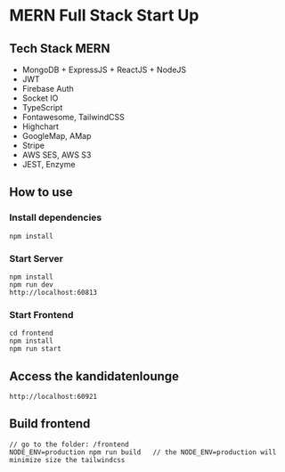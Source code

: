 # MERN Full Stack Start Up

## Tech Stack MERN
- MongoDB + ExpressJS + ReactJS + NodeJS
- JWT
- Firebase Auth
- Socket IO
- TypeScript
- Fontawesome, TailwindCSS
- Highchart
- GoogleMap, AMap
- Stripe
- AWS SES, AWS S3
- JEST, Enzyme

## How to use

### Install dependencies
```
npm install
```

### Start Server
```$xslt
npm install
npm run dev
http://localhost:60813
```

### Start Frontend
```
cd frontend
npm install
npm run start
```

## Access the kandidatenlounge
```$xslt
http://localhost:60921
```

## Build frontend
```$xslt
// go to the folder: /frontend
NODE_ENV=production npm run build   // the NODE_ENV=production will minimize size the tailwindcss
```
